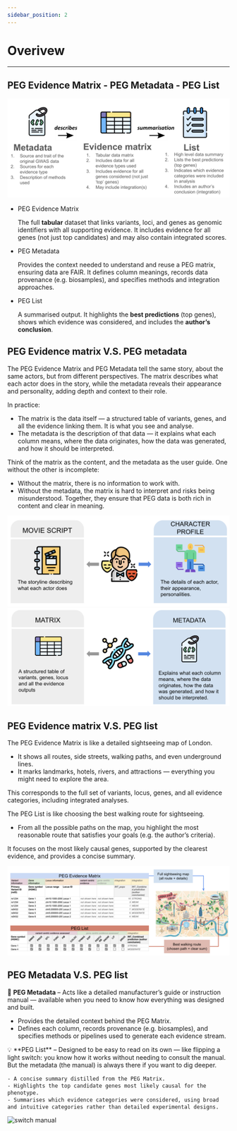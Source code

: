 ```yaml
---
sidebar_position: 2
---
```


# Overivew
---

## PEG Evidence Matrix - PEG Metadata - PEG List

![PEG overview](./img/matrix-meta-list.png)

- PEG Evidence Matrix

  The full **tabular** dataset that links variants, loci, and genes as genomic identifiers with all supporting evidence. It includes evidence for all genes (not just top candidates) and may also contain integrated scores.

- PEG Metadata
  
  Provides the context needed to understand and reuse a PEG matrix, ensuring data are FAIR. It defines column meanings, records data provenance (e.g. biosamples), and specifies methods and integration approaches.

- PEG List

  A summarised output. It highlights the **best predictions** (top genes), shows which evidence was considered, and includes the **author’s conclusion**.

## PEG Evidence matrix V.S. PEG metadata

The PEG Evidence Matrix and PEG Metadata tell the same story, about the same actors, but from different perspectives. The matrix describes what each actor does in the story, while the metadata reveals their appearance and personality, adding depth and context to their role.

In practice:

* The matrix is the data itself — a structured table of variants, genes, and all the evidence linking them. It is what you see and analyse.
* The metadata is the description of that data — it explains what each column means, where the data originates, how the data was generated, and how it should be interpreted.

Think of the matrix as the content, and the metadata as the user guide. One without the other is incomplete:
- Without the matrix, there is no information to work with.
- Without the metadata, the matrix is hard to interpret and risks being misunderstood.
Together, they ensure that PEG data is both rich in content and clear in meaning.

![movie actors analogue](./img/movie.png)
![matrix and metadata](./img/matrix-metadata.png)

## PEG Evidence matrix V.S. PEG list

The PEG Evidence Matrix is like a detailed sightseeing map of London.
- It shows all routes, side streets, walking paths, and even underground lines.
- It marks landmarks, hotels, rivers, and attractions — everything you might need to explore the area.

This corresponds to the full set of variants, locus, genes, and all evidence categories, including integrated analyses.

The PEG List is like choosing the best walking route for sightseeing.

- From all the possible paths on the map, you highlight the most reasonable route that satisfies your goals (e.g. the author’s criteria).

It focuses on the most likely causal genes, supported by the clearest evidence, and provides a concise summary.

![peg matrix analogy](./img/peg-list-analogy.png)

## PEG Metadata V.S. PEG list

📖 **PEG Metadata** – Acts like a detailed manufacturer’s guide or instruction manual — available when you need to know how everything was designed and built.

- Provides the detailed context behind the PEG Matrix.  
- Defines each column, records provenance (e.g. biosamples), and specifies methods or pipelines used to generate each evidence stream.  

<div style={{ display: "flex", alignItems: "flex-start", gap: "0.5rem" }}>

  <div style={{ flex: 1 }}>
    💡 **PEG List** – Designed to be easy to read on its own — like flipping a light switch: you know how it works without needing to consult the manual. But the metadata (the manual) is always there if you want to dig deeper.  

    - A concise summary distilled from the PEG Matrix.  
    - Highlights the top candidate genes most likely causal for the phenotype.  
    - Summarises which evidence categories were considered, using broad and intuitive categories rather than detailed experimental designs.  
  </div>

  <div style={{ flex: "0 0 180px", marginTop: "0.0rem" }}>
    <img src="/img/light-switch.png" alt="switch manual" style={{ maxWidth: "100%", margin: 0 }} />
  </div>

</div>